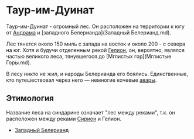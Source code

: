 # Таур-им-Дуинат

Таур-им-Дуинат - огромный лес. Он расположен на территории к югу от
[Андрама](Андрам.md) и [западного Белерианда](Западный Белерианд.md).

Лес тянется около 150 миль с запада на восток и около 200 - с севера на юг.
Хотя и будучи отделенным рекой [Гелион](Гелион.md), он, вероятно, являлся
частью великого леса, тянувшегося до [Мглистых гор](Мглистые Горы.md).

В лесу никто не жил, и народы Белерианда его боялись. Единственные, кто
путешествовал через него — немногие кочевые [авары](Народы/авары.md).

## Этимология

Название леса на синдарине означает "лес между реками", т.к. он расположен
между реками [Сирион](Реки/Сирион.md) и Гелион.


*   [Западный Белерианд](Западный%20Белерианд.md)
